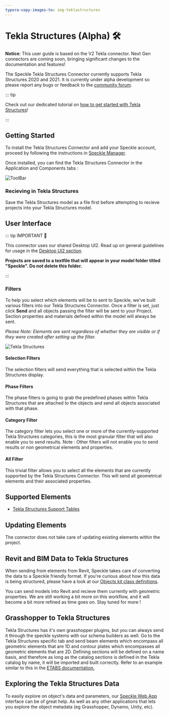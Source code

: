 ```yaml
---
typora-copy-images-to: img-teklastructures
---
```


# Tekla Structures (Alpha) 🛠️

<div class="banner-ribbon">
  <span><b>Notice</b>: This user guide is based on the V2 Tekla connector.</span>
  <span class="next-gen">Next Gen connectors are coming soon, bringing significant changes to the documentation and features!</span>
</div>


The Speckle Tekla Structures Connector currently supports Tekla Structures 2020 and 2021. It is currently under alpha development so please report any bugs or feedback to the [community forum](https://speckle.community/).

::: tip

Check out our dedicated tutorial on [how to get started with Tekla Structures](https://speckle.systems/tutorials/getting-started-with-tekla-structures)!

:::

## Getting Started

To install the Tekla Structures Connector and add your Speckle account, proceed by following the instructions in [Speckle Manager](/user/manager).

Once installed, you can find the Tekla Structures Connector in the Application and Components tabs :

![ToolBar](./img-teklastructures/toolbar.png)

### Recieving in Tekla Structures

Save the Tekla Structures model as a file first before attempting to recieve projects into your Tekla Structures model.

## User Interface

::: tip IMPORTANT 🙌

This connector uses our shared Desktop UI2. Read up on general guidelines for usage in the [Desktop UI2 section](https://speckle.community/t/new-desktopui-in-alpha-testing/1851/2).

**Projects are saved to a textfile that will appear in your model folder titled "Speckle". Do not delete this folder.**

:::

### Filters

To help you select which elements will be to sent to Speckle, we've built various filters into our Tekla Structures Connector. Once a filter is set, just click **Send** and all objects passing the filter will be sent to your Project. Section properties and materials defined within the model will always be sent.

_Please Note: Elements are sent regardless of whether they are visible or if they were created after setting up the filter._

![Tekla Structures](./img-teklastructures/teklastructures-ui.png)

#### Selection Filters

The selection filters will send everything that is selected within the Tekla Structures display.

#### Phase Filters

The phase filters is going to grab the predefined phases within Tekla Structures that are attached to the objects and send all objects associated with that phase.

#### Category Filter

The category filter lets you select one or more of the currently-supported Tekla Structures categories, this is the most granular filter that will also enable you to send results. Note : Other filters will not enable you to send results or non geometrical elements and properties.

#### All Filter

This trivial filter allows you to select all the elements that are currently supported by the Tekla Structures Connector. This will send all geometrical elements and their associated properties.

## Supported Elements

- [Tekla Structures Support Tables](/user/support-tables.html#teklastructures)

## Updating Elements

The connector does not take care of updating existing elements within the project.

## Revit and BIM Data to Tekla Structures

When sending from elements from Revit, Speckle takes care of converting the data to a Speckle friendly format. If you're curious about how this data is being structured, please have a look at our [Objects kit class definitions](https://github.com/specklesystems/speckle-sharp/tree/master/Objects/Objects/BuiltElements).

You can send models into Revit and recieve them currently with geometric properties. We are still working a bit more on this workflow, and it will become a bit more refined as time goes on. Stay tuned for more !

## Grasshopper to Tekla Structures

Tekla Structures has it's own grasshopper plugins, but you can always send it through the speckle systems with our schema builders as well. Go to the Tekla Structures specific tab and send beam elements which encompass all geometric elements that are 1D and contour plates which encompasses all geometric elements that are 2D. Defining sections will be defined on a name basis, and therefore as long as the catalog sections is defined in the Tekla catalog by name, it will be imported and built correctly. Refer to an example similar to this in the [ETABS documentation.](/user/csi)

## Exploring the Tekla Structures Data

To easily explore on object's data and parameters, our [Speckle Web App](/user/web.html) interface can be of great help. As well as any other applications that lets you explore the object metadata (eg Grasshopper, Dynamo, Unity, etc).
